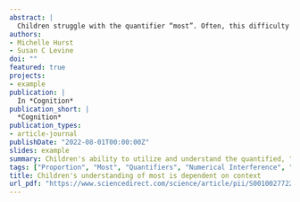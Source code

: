 ```yaml
---
abstract: |
  Children struggle with the quantifier “most”. Often, this difficulty is attributed to an inability to interpret most proportionally, with children instead relying on absolute quantity comparisons. However, recent research in proportional reasoning more generally has provided new insight into children's apparent difficulties, revealing that their overreliance on absolute amount is unique to contexts in which the absolute amount can be counted and interferes with proportional information. Across two experiments, we test whether 4- to 6-year-old children's interpretation of most is similarly dependent on the discreteness of the stimuli when comparing two different quantities (e.g., who ate most of their chocolate?) and when verifying whether a single amount can be described with the term most (e.g., is most of the butterfly colored in?). We find that children's interpretation of most does depend on the stimulus format. When choosing between absolutely more vs. proportionally more as depicting most, children showed stronger absolute-based errors with discrete stimuli than continuous stimuli, and by 6-years-old were able to reason proportionally with continuous stimuli, despite still demonstrating strong absolute interference with discrete stimuli. In contrast, children's yes/no judgements of single amounts, where conflicting absolute information is not a factor, showed a weaker understanding of most for continuous stimuli than for discrete stimuli. Together, these results suggest that children's difficulty with most is more nuanced than previously understood: it depends on the format and availability of proportional vs. absolute amounts and develops substantially from 4- to 6-years-old.
authors:
- Michelle Hurst
- Susan C Levine
doi: ""
featured: true
projects:
- example
publication: |
  In *Cognition*
publication_short: |
  *Cognition*
publication_types: 
- article-journal
publishDate: "2022-08-01T00:00:00Z"
slides: example
summary: Children's ability to utilize and understand the quantified, "most," is dependent on whether the stimuli is continuous or discrete and if there is any interfering information.
tags: ["Proportion", "Most", "Quantifiers", "Numerical Interference", "Continuous vs Discrete Proportions"]
title: Children's understanding of most is dependent on context
url_pdf: "https://www.sciencedirect.com/science/article/pii/S0010027722001378"
---
```


